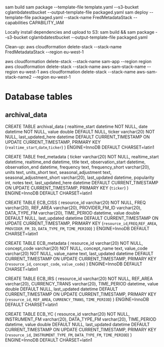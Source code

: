 sam build
sam package --template-file template.yaml --s3-bucket cglambdatestbucket --output-template-file packaged.yaml
sam deploy --template-file packaged.yaml --stack-name FredMetadataStack --capabilities CAPABILITY_IAM

Locally install dependencies and upload to S3:
sam build && sam package --s3-bucket cglambdatestbucket --output-template-file packaged.yaml



Clean-up:
aws cloudformation delete-stack --stack-name FredMetadataStack --region eu-west-1

aws cloudformation delete-stack --stack-name sam-app --region region
aws cloudformation delete-stack --stack-name aws-sam-stack-name --region eu-west-1
aws cloudformation delete-stack --stack-name aws-sam-stack-name2 --region eu-west-1

# Database tables

## archival_data

CREATE TABLE archival_data (
  realtime_start datetime NOT NULL,
  date datetime NOT NULL,
  value double DEFAULT NULL,
  ticker varchar(20) NOT NULL,
  last_updated_here datetime DEFAULT CURRENT_TIMESTAMP ON UPDATE CURRENT_TIMESTAMP,
  PRIMARY KEY (`realtime_start`,`date`,`ticker`)
) ENGINE=InnoDB DEFAULT CHARSET=latin1


CREATE TABLE fred_metadata (
  ticker varchar(20) NOT NULL,
  realtime_start datetime,
  realtime_end datetime,
  title text,
  observation_start datetime,
  observation_end datetime,
  frequency text,
  frequency_short varchar(20),
  units text,
  units_short text,
  seasonal_adjustment text,
  seasonal_adjustment_short varchar(20),
  last_updated datetime,
  popularity int,
  notes text,
  last_updated_here datetime DEFAULT CURRENT_TIMESTAMP ON UPDATE CURRENT_TIMESTAMP,
  PRIMARY KEY (`ticker`)
) ENGINE=InnoDB DEFAULT CHARSET=latin1


CREATE TABLE ECB_CISS (
  resource_id  varchar(20) NOT NULL,
  FREQ varchar(20),
  REF_AREA varchar(20),
  PROVIDER_FM_ID varchar(20),
  DATA_TYPE_FM varchar(20),
  TIME_PERIOD datetime,
  value double DEFAULT NULL,
  last_updated datetime DEFAULT CURRENT_TIMESTAMP ON UPDATE CURRENT_TIMESTAMP,
  PRIMARY KEY (`resource_id`,`FREQ`,`REF_AREA`, `PROVIDER_FM_ID`, `DATA_TYPE_FM`, `TIME_PERIOD`)
) ENGINE=InnoDB DEFAULT CHARSET=latin1


CREATE TABLE ECB_metadata (
  resource_id varchar(20) NOT NULL,
  concept_code varchar(20) NOT NULL,
  concept_name text,
  value_code varchar(20) NOT NULL,
  value_name text,
  last_updated datetime DEFAULT CURRENT_TIMESTAMP ON UPDATE CURRENT_TIMESTAMP,
  PRIMARY KEY (`resource_id`, `concept_code`, `value_code`)
) ENGINE=InnoDB DEFAULT CHARSET=latin1


CREATE TABLE ECB_IRS (
  resource_id varchar(20) NOT NULL,
  REF_AREA varchar(20),
  CURRENCY_TRANS varchar(20),
  TIME_PERIOD datetime,
  value double DEFAULT NULL,
  last_updated datetime DEFAULT CURRENT_TIMESTAMP ON UPDATE CURRENT_TIMESTAMP,
  PRIMARY KEY (`resource_id`, `REF_AREA`, `CURRENCY_TRANS`, `TIME_PERIOD`)
) ENGINE=InnoDB DEFAULT CHARSET=latin1


CREATE TABLE ECB_YC (
  resource_id  varchar(20) NOT NULL,
  INSTRUMENT_FM varchar(20),
  DATA_TYPE_FM varchar(20),
  TIME_PERIOD datetime,
  value double DEFAULT NULL,
  last_updated datetime DEFAULT CURRENT_TIMESTAMP ON UPDATE CURRENT_TIMESTAMP,
  PRIMARY KEY (`resource_id`, `INSTRUMENT_TYPE_FM`, `DATA_TYPE_FM`, `TIME_PERIOD`)
) ENGINE=InnoDB DEFAULT CHARSET=latin1
